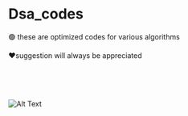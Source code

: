 # Dsa_codes
 🟢 these are optimized codes for various algorithms

❤️suggestion will always be appreciated
 <br />
 <br />
 <br /> 

 <br />



![Alt Text](https://media.giphy.com/media/z8XtwKGIRQSBCmU4sW/giphy.gif)